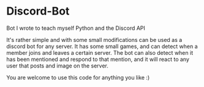 # Discord-Bot
Bot I wrote to teach myself Python and the Discord API

It's rather simple and with some small modifications can be used as a discord bot for any server. 
It has some small games, and can detect when a member joins and leaves a certain server. 
The bot can also detect when it has been mentioned and respond to that mention, and it will react to any user that posts and image on the server. 


You are welcome to use this code for anything you like :)
